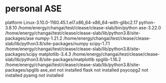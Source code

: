 # personal ASE

platform                 Linux-3.10.0-1160.45.1.el7.x86_64-x86_64-with-glibc2.17
python-3.8.10            /home/energy/changai/test/clease/clease-slab/bin/python
ase-3.22.0               /home/energy/changai/test/clease/clease-slab/lib/python3.8/site-packages/ase
numpy-1.21.2             /home/energy/changai/test/clease/clease-slab/lib/python3.8/site-packages/numpy
scipy-1.7.1              /home/energy/changai/test/clease/clease-slab/lib/python3.8/site-packages/scipy
matplotlib-3.4.3         /home/energy/changai/test/clease/clease-slab/lib/python3.8/site-packages/matplotlib
spglib-1.16.2            /home/energy/changai/test/clease/clease-slab/lib/python3.8/site-packages/spglib
ase_ext                  not installed
flask                    not installed
psycopg2                 not installed
pyamg                    not installed
